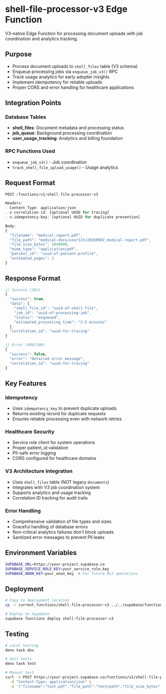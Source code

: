 # shell-file-processor-v3 Edge Function

V3-native Edge Function for processing document uploads with job coordination and analytics tracking.

## Purpose

- Process document uploads to `shell_files` table (V3 schema)
- Enqueue processing jobs via `enqueue_job_v3()` RPC
- Track usage analytics for early adopter insights
- Implement idempotency for reliable uploads
- Proper CORS and error handling for healthcare applications

## Integration Points

### Database Tables
- **shell_files**: Document metadata and processing status
- **job_queue**: Background processing coordination
- **user_usage_tracking**: Analytics and billing foundation

### RPC Functions Used
- `enqueue_job_v3()` - Job coordination
- `track_shell_file_upload_usage()` - Usage analytics

## Request Format

```typescript
POST /functions/v1/shell-file-processor-v3

Headers:
- Content-Type: application/json
- x-correlation-id: [optional UUID for tracing]
- x-idempotency-key: [optional UUID for duplicate prevention]

Body:
{
  "filename": "medical-report.pdf",
  "file_path": "medical-docs/user123/20250902_medical-report.pdf",
  "file_size_bytes": 2048000,
  "mime_type": "application/pdf", 
  "patient_id": "uuid-of-patient-profile",
  "estimated_pages": 3
}
```

## Response Format

```typescript
// Success (201)
{
  "success": true,
  "data": {
    "shell_file_id": "uuid-of-shell-file",
    "job_id": "uuid-of-processing-job",
    "status": "enqueued",
    "estimated_processing_time": "2-5 minutes"
  },
  "correlation_id": "uuid-for-tracing"
}

// Error (400/500)
{
  "success": false,
  "error": "Detailed error message",
  "correlation_id": "uuid-for-tracing"
}
```

## Key Features

### Idempotency
- Uses `idempotency_key` to prevent duplicate uploads
- Returns existing record for duplicate requests
- Ensures reliable processing even with network retries

### Healthcare Security
- Service role client for system operations
- Proper patient_id validation
- PII-safe error logging
- CORS configured for healthcare domains

### V3 Architecture Integration
- Uses `shell_files` table (NOT legacy `documents`)
- Integrates with V3 job coordination system
- Supports analytics and usage tracking
- Correlation ID tracking for audit trails

### Error Handling
- Comprehensive validation of file types and sizes
- Graceful handling of database errors
- Non-critical analytics failures don't block uploads
- Sanitized error messages to prevent PII leaks

## Environment Variables

```bash
SUPABASE_URL=https://your-project.supabase.co
SUPABASE_SERVICE_ROLE_KEY=your_service_role_key
SUPABASE_ANON_KEY=your_anon_key  # For future RLS operations
```

## Deployment

```bash
# Copy to deployment location
cp -r current_functions/shell-file-processor-v3 ../../supabase/functions/

# Deploy to Supabase
supabase functions deploy shell-file-processor-v3
```

## Testing

```bash
# Local testing
deno task dev

# Unit tests
deno task test

# Manual test
curl -X POST https://your-project.supabase.co/functions/v1/shell-file-processor-v3 \
  -H "Content-Type: application/json" \
  -d '{"filename":"test.pdf","file_path":"test/path","file_size_bytes":1000,"mime_type":"application/pdf","patient_id":"test-uuid"}'
```